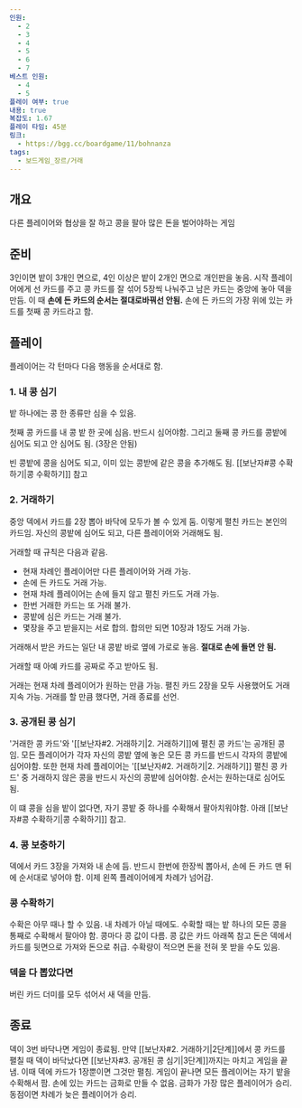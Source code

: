 ```yaml
---
인원:
  - 2
  - 3
  - 4
  - 5
  - 6
  - 7
베스트 인원:
  - 4
  - 5
플레이 여부: true
내용: true
복잡도: 1.67
플레이 타임: 45분
링크:
  - https://bgg.cc/boardgame/11/bohnanza
tags:
  - 보드게임_장르/거래
---
```

## 개요
다른 플레이어와 협상을 잘 하고 콩을 팔아 많은 돈을 벌어야하는 게임
## 준비
3인이면 밭이 3개인 면으로, 4인 이상은 밭이 2개인 면으로 개인판을 놓음.
시작 플레이어에게 선 카드를 주고
콩 카드를 잘 섞어 5장씩 나눠주고 남은 카드는 중앙에 놓아 덱을 만듬.
이 때 **손에 든 카드의 순서는 절대로바꿔선 안됨.**
손에 든 카드의 가장 위에 있는 카드를 첫째 콩 카드라고 함.
## 플레이
플레이어는 각 턴마다 다음 행동을 순서대로 함.
### 1. 내 콩 심기
밭 하나에는 콩 한 종류만 심을 수 있음.

첫째 콩 카드를 내 콩 밭 한 곳에 심음. 반드시 심어야함.
그리고 둘째 콩 카드를 콩밭에 심어도 되고 안 심어도 됨.
(3장은 안됨)

빈 콩밭에 콩을 심어도 되고, 이미 있는 콩받에 같은 콩을 추가해도 됨.
[[보난자#콩 수확하기|콩 수확하기]] 참고
### 2. 거래하기
중앙 덱에서 카드를 2장 뽑아 바닥에 모두가 볼 수 있게 둠.
이렇게 펼친 카드는 본인의 카드임.
자신의 콩밭에 심어도 되고, 다른 플레이어와 거래해도 됨.

거래할 때 규칙은 다음과 같음.
 - 현재 차례인 플레이어만 다른 플레이어와 거래 가능.
 - 손에 든 카드도 거래 가능.
 - 현재 차례 플레이어는 손에 들지 않고 펼친 카드도 거래 가능.
 - 한번 거래한 카드는 또 거래 불가.
 - 콩밭에 심은 카드는 거래 불가.
 - 몇장을 주고 받을지는 서로 합의. 합의만 되면 10장과 1장도 거래 가능.

거래해서 받은 카드는 일단 내 콩밭 바로 옆에 가로로 놓음.
**절대로 손에 들면 안 됨.**

거래할 때 아예 카드를 공짜로 주고 받아도 됨.

거래는 현재 차례 플레이어가 원하는 만큼 가능.
펼친 카드 2장을 모두 사용했어도 거래 지속 가능.
거래를 할 만큼 했다면, 거래 종료를 선언.
### 3. 공개된 콩 심기
'거래한 콩 카드'와 '[[보난자#2. 거래하기|2. 거래하기]]에 펼친 콩 카드'는 공개된 콩임.
모든 플레이어가 각자 자신의 콩밭 옆에 놓은 모든 콩 카드를 반드시 각자의 콩밭에 심어야함.
또한 현재 차례 플레이어는 '[[보난자#2. 거래하기|2. 거래하기]] 펼친 콩 카드' 중 거래하지 않은 콩을 반드시 자신의 콩밭에 심어야함.
순서는 원하는대로 심어도 됨.

이 떄 콩을 심을 밭이 없다면, 자기 콩밭 중 하나를 수확해서 팔아치워야함. 아래 [[보난자#콩 수확하기|콩 수확하기]] 참고.
### 4. 콩 보충하기
덱에서 카드 3장을 가져와 내 손에 듬.
반드시 한번에 한장씩 뽑아서, 손에 든 카드 맨 뒤에 순서대로 넣어야 함.
이제 왼쪽 플레이어에게 차례가 넘어감.
### 콩 수확하기
수확은 아무 때나 할 수 있음. 내 차례가 아닐 때에도.
수확할 때는 밭 하나의 모든 콩을 통째로 수확해서 팔아야 함.
콩마다 콩 값이 다름. 콩 값은 카드 아래쪽 참고
돈은 덱에서 카드를 뒷면으로 가져와 돈으로 취급.
수확량이 적으면 돈을 전혀 못 받을 수도 있음.
### 덱을 다 뽑았다면
버린 카드 더미를 모두 섞어서 새 덱을 만듬.
## 종료
덱이 3번 바닥나면 게임이 종료됨.
만약 [[보난자#2. 거래하기|2단계]]에서 콩 카드를 펼칠 때 덱이 바닥났다면 [[보난자#3. 공개된 콩 심기|3단계]]까지는 마치고 게임을 끝냄.
이때 덱에 카드가 1장뿐이면 그것만 펼침.
게임이 끝나면 모든 플레이어는 자기 밭을 수확해서 팜.
손에 있는 카드는 금화로 만들 수 없음.
금화가 가장 많은 플레이어가 승리.
동점이면 차례가 늦은 플레이어가 승리.